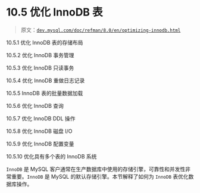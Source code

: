 # 10.5 优化 InnoDB 表

> 原文：[`dev.mysql.com/doc/refman/8.0/en/optimizing-innodb.html`](https://dev.mysql.com/doc/refman/8.0/en/optimizing-innodb.html)

10.5.1 优化 InnoDB 表的存储布局

10.5.2 优化 InnoDB 事务管理

10.5.3 优化 InnoDB 只读事务

10.5.4 优化 InnoDB 重做日志记录

10.5.5 InnoDB 表的批量数据加载

10.5.6 优化 InnoDB 查询

10.5.7 优化 InnoDB DDL 操作

10.5.8 优化 InnoDB 磁盘 I/O

10.5.9 优化 InnoDB 配置变量

10.5.10 优化具有多个表的 InnoDB 系统

`InnoDB` 是 MySQL 客户通常在生产数据库中使用的存储引擎，可靠性和并发性非常重要。`InnoDB` 是 MySQL 的默认存储引擎。本节解释了如何为 `InnoDB` 表优化数据库操作。

